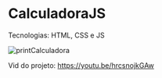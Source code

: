 # CalculadoraJS

Tecnologias: HTML, CSS e JS

![printCalculadora](https://user-images.githubusercontent.com/88200985/185402181-062cec40-c6b4-459d-957b-1328181df14d.PNG)

Vid do projeto: https://youtu.be/hrcsnojkGAw
